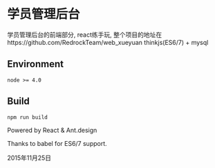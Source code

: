 # 学员管理后台



学员管理后台的前端部分, react练手玩, 整个项目的地址在https://github.com/RedrockTeam/web_xueyuan  thinkjs(ES6/7) + mysql

## Environment

``` 
node >= 4.0
```

## Build

``` 
npm run build
```



Powered by React & Ant.design

Thanks to babel for ES6/7 support.

2015年11月25日